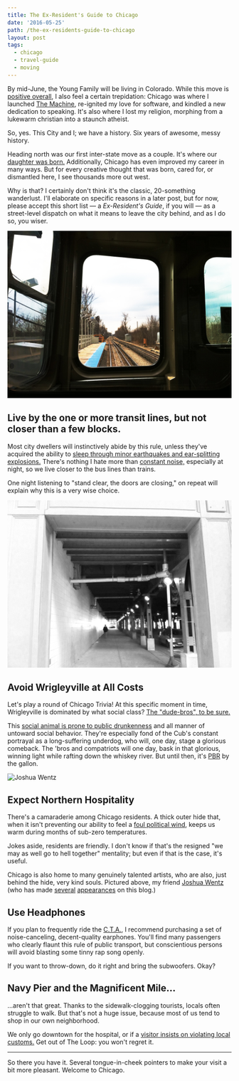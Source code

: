 ```yaml
---
title: The Ex-Resident's Guide to Chicago
date: '2016-05-25'
path: /the-ex-residents-guide-to-chicago
layout: post
tags:
  - chicago
  - travel-guide
  - moving
---
```

By mid-June, the Young Family will be living in Colorado. While this move is [positive overall](/2016/04/going-west/), I also feel a certain trepidation: Chicago was where I launched [The Machine](/topics/the-machine/), re-ignited my love for software, and kindled a new dedication to speaking. It's also where I lost my religion, morphing from a lukewarm christian into a staunch atheist.

So, yes. This City and I; we have a history. Six years of awesome, messy history.

Heading north was our first inter-state move as a couple. It's where our [daughter was born.](/topics/sloan-alexis/) Additionally, Chicago has even improved my career in many ways. But for every creative thought that was born, cared for, or dismantled here, I see thousands more out west.

Why is that? I certainly don't think it's the classic, 20-something wanderlust. I'll elaborate on specific reasons in a later post, but for now, please accept this short list &mdash; a *Ex-Resident's Guide*, if you will &mdash; as a street-level dispatch on what it means to leave the city behind, and as I do so, you wiser.

![Riding the C.T.A.](down-the-line.jpg)

## Live by the one or more transit lines, but not closer than a few blocks.

Most city dwellers will instinctively abide by this rule, unless they've acquired the ability to [sleep through minor earthquakes and ear-splitting explosions.](https://www.wbez.org/shows/curious-city/beyond-the-rattle-and-clatter-when-the-cta-l-is-your-neighbor/767c59f0-7490-4d4d-a110-b8e2c44fd2bd) There's nothing I hate more than [constant noise,](http://articles.chicagotribune.com/2002-07-29/news/0207290167_1_rail-lines-noise-blue-line) especially at night, so we live closer to the bus lines than trains.

One night listening to "stand clear, the doors are closing," on repeat will explain why this is a very wise choice.

![Gritty, grimy.](walk.jpg)

## Avoid Wrigleyville at All Costs

Let's play a round of Chicago Trivia! At this specific moment in time, Wrigleyville is dominated by what social class? [The "dude-bros", to be sure.](https://www.reddit.com/r/chicago/comments/1irxwc/whats_the_craziest_shit_you_have_seen_go_down_in)

This [social animal is prone to public drunkenness](https://www.thrillist.com/travel/nation/bro-neighborhoods-wrigleyville-murray-hill-and-brickell-top-our-list) and all manner of untoward social behavior. They're especially fond of the Cub's constant portrayal as a long-suffering underdog, who will, one day, stage a glorious comeback. The 'bros and compatriots will one day, bask in that glorious, winning light while rafting down the whiskey river. But until then, it's [PBR](https://en.wikipedia.org/wiki/Pabst_Blue_Ribbon) by the gallon.

![Joshua Wentz](purple-world.jpg)

## Expect Northern Hospitality

There's a camaraderie among Chicago residents. A thick outer hide that, when it isn't preventing our ability to feel a [foul political wind](http://www.chicagobusiness.com/article/20160525/NEWS02/160529898/rauner-vs-rauner-first-lady-takes-governor-to-court), keeps us warm during months of sub-zero temperatures.

Jokes aside, residents are friendly. I don't know if that's the resigned "we may as well go to hell together" mentality; but even if that is the case, it's useful.

Chicago is also home to many genuinely talented artists, who are also, just behind the hide, very kind souls. Pictured above, my friend [Joshua Wentz](http://joshuawentz.com) (who has made [several](/2015/09/life-behind-the-microphone/) [appearances](/2013/04/its-not-about-your-tools/) on this blog.)

## Use Headphones

If you plan to frequently ride the [C.T.A.](https://www.instagram.com/ctafail), I recommend purchasing a set of noise-canceling, decent-quality earphones. You'll find many passengers who clearly flaunt this rule of public transport, but conscientious persons will avoid blasting some tinny rap song openly.

If you want to throw-down, do it right and bring the subwoofers. Okay?

 ## Navy Pier and the Magnificent Mile...

...aren't that great. Thanks to the sidewalk-clogging tourists, locals often struggle to walk. But that's not a huge issue, because most of us tend to shop in our own neighborhood.

We only go downtown for the hospital, or if a [visitor insists on violating local customs.](http://www.npr.org/sections/thesalt/2013/12/20/255601925/deep-dish-or-thin-crust-even-chicagoans-cant-agree) Get out of The Loop: you won't regret it.

---

So there you have it. Several tongue-in-cheek pointers to make your visit a bit more pleasant. Welcome to Chicago. 
